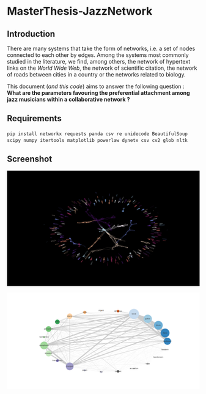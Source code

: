 # MasterThesis-JazzNetwork

## Introduction

There are many systems that take the form of networks, i.e. a set of nodes connected to each other by edges.
Among the systems most commonly studied in the literature, we find, among others, the network of hypertext
links on the *World Wide Web*, the network of scientific citation, the network of roads between cities in a country
or the networks related to biology.

This document (*and this code*) aims to answer the following question : **What are the parameters favouring the preferential attachment among jazz
musicians within a collaborative network ?**

## Requirements
`pip install networkx requests panda csv re unidecode BeautifulSoup scipy numpy itertools matplotlib powerlaw dynetx csv cv2 glob nltk`


## Screenshot

![alt text](https://raw.githubusercontent.com/jbaudru/MasterThesis-JazzNetwork/main/data/pictures/community.png)

![alt text](https://raw.githubusercontent.com/jbaudru/MasterThesis-JazzNetwork/main/data/pictures/instrument_connection.png)
